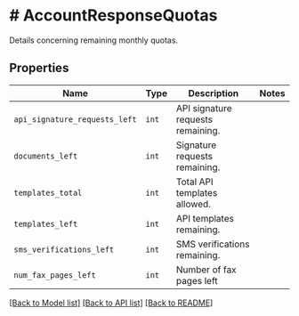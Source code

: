 # # AccountResponseQuotas

Details concerning remaining monthly quotas.

## Properties

Name | Type | Description | Notes
------------ | ------------- | ------------- | -------------
| `api_signature_requests_left` | ```int``` |  API signature requests remaining.  |  |
| `documents_left` | ```int``` |  Signature requests remaining.  |  |
| `templates_total` | ```int``` |  Total API templates allowed.  |  |
| `templates_left` | ```int``` |  API templates remaining.  |  |
| `sms_verifications_left` | ```int``` |  SMS verifications  remaining.  |  |
| `num_fax_pages_left` | ```int``` |  Number of fax pages left  |  |

[[Back to Model list]](../../README.md#models) [[Back to API list]](../../README.md#endpoints) [[Back to README]](../../README.md)
